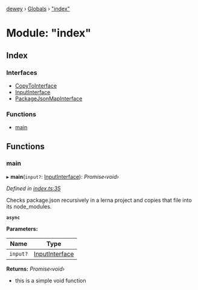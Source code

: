 [dewey](../README.md) › [Globals](../globals.md) › ["index"](_index_.md)

# Module: "index"

## Index

### Interfaces

* [CopyToInterface](../interfaces/_index_.copytointerface.md)
* [InputInterface](../interfaces/_index_.inputinterface.md)
* [PackageJsonMapInterface](../interfaces/_index_.packagejsonmapinterface.md)

### Functions

* [main](_index_.md#main)

## Functions

###  main

▸ **main**(`input?`: [InputInterface](../interfaces/_index_.inputinterface.md)): *Promise‹void›*

*Defined in [index.ts:35](https://github.com/samrocksc/dewey/blob/2cf792a/src/index.ts#L35)*

Checks package.json recursively in a lerna project and copies
that file into its node_modules.

**`async`** 

**Parameters:**

Name | Type |
------ | ------ |
`input?` | [InputInterface](../interfaces/_index_.inputinterface.md) |

**Returns:** *Promise‹void›*

- this is a simple void function
